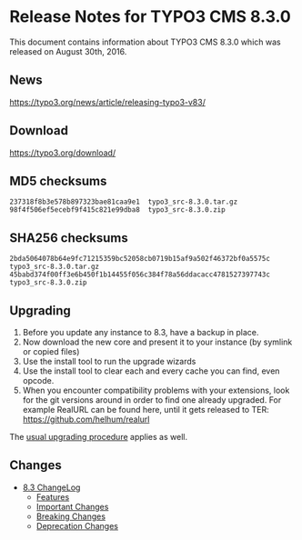 Release Notes for TYPO3 CMS 8.3.0
=================================

This document contains information about TYPO3 CMS 8.3.0 which was
released on August 30th, 2016.

News
----

<https://typo3.org/news/article/releasing-typo3-v83/>

Download
--------

<https://typo3.org/download/>

MD5 checksums
-------------

    237318f8b3e578b897323bae81caa9e1  typo3_src-8.3.0.tar.gz
    98f4f506ef5ecebf9f415c821e99dba8  typo3_src-8.3.0.zip

SHA256 checksums
----------------

    2bda5064078b64e9fc71215359bc52058cb0719b15af9a502f46372bf0a5575c  typo3_src-8.3.0.tar.gz
    45babd374f00ff3e6b450f1b14455f056c384f78a56ddacacc4781527397743c  typo3_src-8.3.0.zip

Upgrading
---------

1.  Before you update any instance to 8.3, have a backup in place.
2.  Now download the new core and present it to your instance (by
    symlink or copied files)
3.  Use the install tool to run the upgrade wizards
4.  Use the install tool to clear each and every cache you can find,
    even opcode.
5.  When you encounter compatibility problems with your extensions, look
    for the git versions around in order to find one already upgraded.
    For example RealURL can be found here, until it gets released to
    TER: <https://github.com/helhum/realurl>

The [usual upgrading
procedure](https://docs.typo3.org/typo3cms/InstallationGuide/) applies
as well.

Changes
-------

-   [8.3
    ChangeLog](https://docs.typo3.org/typo3cms/extensions/core/8-dev/Changelog/8.3/Index.html)
    -   [Features](https://docs.typo3.org/typo3cms/extensions/core/8-dev/Changelog/8.3/Index.html#features)
    -   [Important
        Changes](https://docs.typo3.org/typo3cms/extensions/core/8-dev/Changelog/8.3/Index.html#important)
    -   [Breaking
        Changes](https://docs.typo3.org/typo3cms/extensions/core/8-dev/Changelog/8.3/Index.html#breaking-changes)
    -   [Deprecation
        Changes](https://docs.typo3.org/typo3cms/extensions/core/8-dev/Changelog/8.3/Index.html#deprecation)


